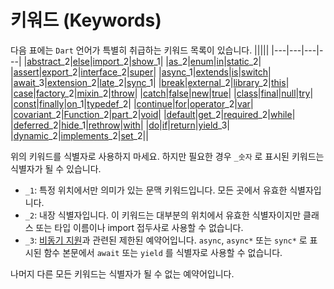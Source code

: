 # 키워드 (Keywords)
다음 표에는 `Dart` 언어가 특별히 취급하는 키워드 목록이 있습니다.
|||||
|---|---|---|---|
|[abstract](https://dart.dev/language/classes#abstract-classes)_2|[else](https://dart.dev/language/control-flow#if-and-else)|[import](https://dart.dev/language/libraries#using-libraries)_2|[show](https://dart.dev/language/libraries#importing-only-part-of-a-library)_1|
|[as](https://dart.dev/language/operators#type-test-operators)_2|[enum](https://dart.dev/language/enum)|[in](https://dart.dev/language/control-flow#for-loops)|[static](https://dart.dev/language/classes#class-variables-and-methods)_2|
|[assert](https://dart.dev/language/control-flow#assert)|[export](https://dart.dev/guides/libraries/create-library-packages)_2|[interface](https://dart.dev/language/classes#implicit-interfaces)_2|[super](https://dart.dev/language/extend)|
|[async](https://dart.dev/language/async)_1|[extends](https://dart.dev/language/extend)|[is](https://dart.dev/language/operators#type-test-operators)|[switch](https://dart.dev/language/control-flow#switch-and-case)|
|[await](https://dart.dev/language/async)_3|[extension](https://dart.dev/language/extension-methods)_2|[late](https://dart.dev/language/variables#late-variables)_2|[sync](https://dart.dev/language/functions#generators)_1|
|[break](https://dart.dev/language/control-flow#break-and-continue)|[external](https://spec.dart.dev/DartLangSpecDraft.pdf#External%20Functions)_2|[library](https://dart.dev/language/libraries)_2|[this](https://dart.dev/language/constructors)|
|[case](https://dart.dev/language/control-flow#switch-and-case)|[factory](https://dart.dev/language/constructors#factory-constructors)_2|[mixin](https://dart.dev/language/mixins)_2|[throw](https://dart.dev/language/error-handling#throw)|
|[catch](https://dart.dev/language/error-handling#catch)|[false](https://dart.dev/language/built-in-types#booleans)|[new](https://dart.dev/language/classes#using-constructors)|[true](https://dart.dev/language/built-in-types#booleans)|
|[class](https://dart.dev/language/classes#instance-variables)|[final](https://dart.dev/language/variables#final-and-const)|[null](https://dart.dev/language/variables#default-value)|[try](https://dart.dev/language/error-handling#catch)|
|[const](https://dart.dev/language/variables#final-and-const)|[finally](https://dart.dev/language/error-handling#finally)|[on](https://dart.dev/language/error-handling#catch)_1|[typedef](https://dart.dev/language/typedefs)_2|
|[continue](https://dart.dev/language/control-flow#break-and-continue)|[for](https://dart.dev/language/control-flow#for-loops)|[operator](https://dart.dev/language/methods#operators)_2|[var](https://dart.dev/language/variables)|
|[covariant](https://dart.dev/guides/language/sound-problems#the-covariant-keyword)_2|[Function](https://dart.dev/language/functions)_2|[part](https://dart.dev/guides/libraries/create-library-packages#organizing-a-library-package)_2|[void](https://dart.dev/language/built-in-types)|
|[default](https://dart.dev/language/control-flow#switch-and-case)|[get](https://dart.dev/language/methods#getters-and-setters)_2|[required](https://dart.dev/language/functions#named-parameters)_2|[while](https://dart.dev/language/control-flow#while-and-do-while)|
|[deferred](https://dart.dev/language/libraries#lazily-loading-a-library)_2|[hide](https://dart.dev/language/libraries#importing-only-part-of-a-library)_1|[rethrow](https://dart.dev/language/error-handling#catch)|[with](https://dart.dev/language/mixins)|
|[do](https://dart.dev/language/control-flow#while-and-do-while)|[if](https://dart.dev/language/control-flow#if-and-else)|[return](https://dart.dev/language/functions#return-values)|[yield](https://dart.dev/language/functions#generators)_3|
|[dynamic](https://dart.dev/language#important-concepts)_2|[implements](https://dart.dev/language/classes#implicit-interfaces)_2|[set](https://dart.dev/language/methods#getters-and-setters)_2||

위의 키워드를 식별자로 사용하지 마세요. 하지만 필요한 경우 `_숫자` 로 표시된 키워드는 식별자가 될 수 있습니다.

- `_1`: 특정 위치에서만 의미가 있는 문맥 키워드입니다. 모든 곳에서 유효한 식별자입니다.
- `_2`: 내장 식별자입니다. 이 키워드는 대부분의 위치에서 유효한 식별자이지만 클래스 또는 타입 이름이나 import 접두사로 사용할 수 없습니다.
- `_3`: [비동기 지원](https://dart.dev/language/async)과 관련된 제한된 예약어입니다. `async`, `async*` 또는 `sync*` 로 표시된 함수 본문에서 `await` 또는 `yield` 를 식별자로 사용할 수 없습니다.

나머지 다른 모든 키워드는 식별자가 될 수 없는 예약어입니다.